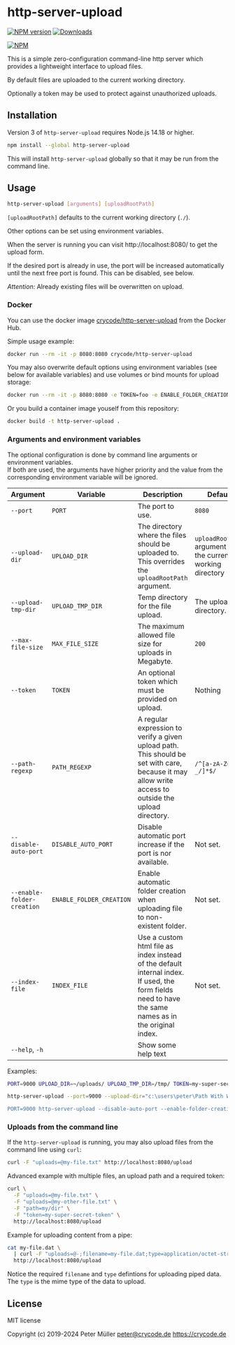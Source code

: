 # http-server-upload

[![NPM version](https://img.shields.io/npm/v/http-server-upload.svg)](https://www.npmjs.com/package/http-server-upload)
[![Downloads](https://img.shields.io/npm/dm/http-server-upload.svg)](https://www.npmjs.com/package/http-server-upload)

[![NPM](https://nodei.co/npm/http-server-upload.png?downloads=true)](https://nodei.co/npm/http-server-upload/)

This is a simple zero-configuration command-line http server which provides a lightweight interface to upload files.

By default files are uploaded to the current working directory.

Optionally a token may be used to protect against unauthorized uploads.

## Installation

Version 3 of `http-server-upload` requires Node.js 14.18 or higher.

```sh
npm install --global http-server-upload
```

This will install `http-server-upload` globally so that it may be run from the command line.

## Usage

```sh
http-server-upload [arguments] [uploadRootPath]
```

`[uploadRootPath]` defaults to the current working directory (`./`).

Other options can be set using environment variables.

When the server is running you can visit http://localhost:8080/ to get the upload form.

If the desired port is already in use, the port will be increased automatically
until the next free port is found. This can be disabled, see below.

*Attention:* Already existing files will be overwritten on upload.

### Docker

You can use the docker image [crycode/http-server-upload](https://hub.docker.com/r/crycode/http-server-upload) from the Docker Hub.

Simple usage example:

```sh
docker run --rm -it -p 8080:8080 crycode/http-server-upload
```

You may also overwrite default options using environment variables  (see below for available variables) and use volumes or bind mounts for upload storage:

```sh
docker run --rm -it -p 8080:8080 -e TOKEN=foo -e ENABLE_FOLDER_CREATION=1 -v $(pwd):/upload crycode/http-server-upload
```

Or you build a container image youself from this repository:

```sh
docker build -t http-server-upload .
```

### Arguments and environment variables

The optional configuration is done by command line arguments or environment variables.  
If both are used, the arguments have higher priority and the value from the
corresponding environment variable will be ignored.

| Argument | Variable | Description | Default |
|---|---|---|---|
| `--port` | `PORT` | The port to use. | `8080` |
| `--upload-dir` | `UPLOAD_DIR` | The directory where the files should be uploaded to. This overrides the `uploadRootPath` argument. | `uploadRootPath` argument or the current working directory |
| `--upload-tmp-dir` | `UPLOAD_TMP_DIR` | Temp directory for the file upload. | The upload directory. |
| `--max-file-size` | `MAX_FILE_SIZE` | The maximum allowed file size for uploads in Megabyte. | `200` |
| `--token` | `TOKEN` | An optional token which must be provided on upload. | Nothing |
| `--path-regexp` | `PATH_REGEXP` | A regular expression to verify a given upload path. This should be set with care, because it may allow write access to outside the upload directory. | `/^[a-zA-Z0-9-_/]*$/` |
| `--disable-auto-port` | `DISABLE_AUTO_PORT` | Disable automatic port increase if the port is nor available. | Not set. |
| `--enable-folder-creation` | `ENABLE_FOLDER_CREATION` | Enable automatic folder creation when uploading file to non-existent folder. | Not set. |
| `--index-file` | `INDEX_FILE` | Use a custom html file as index instead of the default internal index. If used, the form fields need to have the same names as in the original index. | Not set. |
| `--help`, `-h` | | Show some help text | |

Examples:

```sh
PORT=9000 UPLOAD_DIR=~/uploads/ UPLOAD_TMP_DIR=/tmp/ TOKEN=my-super-secret-token http-server-upload

http-server-upload --port=9000 --upload-dir="c:\users\peter\Path With Whitespaces\"

PORT=9000 http-server-upload --disable-auto-port --enable-folder-creation ./
```

### Uploads from the command line

If the `http-server-upload` is running, you may also upload files from the command line using `curl`:

```sh
curl -F "uploads=@my-file.txt" http://localhost:8080/upload
```

Advanced example with multiple files, an upload path and a required token:

```sh
curl \
  -F "uploads=@my-file.txt" \
  -F "uploads=@my-other-file.txt" \
  -F "path=my/dir" \
  -F "token=my-super-secret-token" \
  http://localhost:8080/upload
```

Example for uploading content from a pipe:

```sh
cat my-file.dat \
  | curl -F "uploads=@-;filename=my-file.dat;type=application/octet-stream" \
  http://localhost:8080/upload
```

Notice the required `filename` and `type` defintions for uploading piped data.  
The `type` is the mime type of the data to upload.

## License

MIT license

Copyright (c) 2019-2024 Peter Müller <peter@crycode.de> <https://crycode.de>
